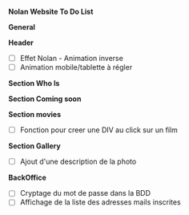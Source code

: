 **Nolan Website To Do List**

__General__

__Header__

- [ ] Effet Nolan - Animation inverse 
- [ ] Animation mobile/tablette à régler

__Section Who Is__

__Section Coming soon__

__Section movies__
- [ ] Fonction pour creer une DIV au click sur un film

__Section Gallery__
- [ ] Ajout d'une description de la photo


**BackOffice**

- [ ] Cryptage du mot de passe dans la BDD
- [ ] Affichage de la liste des adresses mails inscrites
